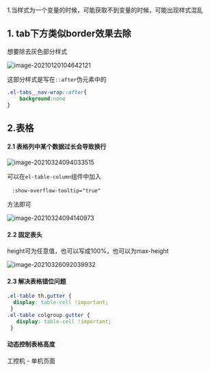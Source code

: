 1.当样式为一个变量的时候，可能获取不到变量的时候，可能出现样式混乱

## 1. tab下方类似border效果去除

想要除去灰色部分样式

![image-20210120104642121](C:\Users\62624\AppData\Roaming\Typora\typora-user-images\image-20210120104642121.png)

这部分样式是写在`::after`伪元素中的

```scss
.el-tabs__nav-wrap::after{
    background:none
}
```

## 2.表格

#### 2.1 表格列中某个数据过长会导致换行

![image-20210324094033515](C:\Users\62624\AppData\Roaming\Typora\typora-user-images\image-20210324094033515.png)

可以在`el-table-column`组件中加入

​    ` :show-overflow-tooltip="true"`

方法即可

![image-20210324094140973](C:\Users\62624\AppData\Roaming\Typora\typora-user-images\image-20210324094140973.png)

#### 2.2 固定表头

height可为任意值，也可以写成100%，也可以为max-height

![image-20210326092039932](C:\Users\62624\AppData\Roaming\Typora\typora-user-images\image-20210326092039932.png)

#### 2.3 解决表格错位问题

```css
.el-table th.gutter {
  display: table-cell !important;
 }
.el-table colgroup.gutter {
   display: table-cell !important;
 }
```

#### 动态控制表格高度

工控机 - 单机页面